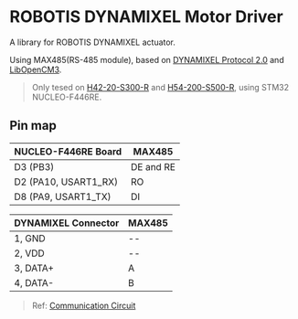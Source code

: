 # ROBOTIS DYNAMIXEL Motor Driver
A library for ROBOTIS DYNAMIXEL actuator.

Using MAX485(RS-485 module), based on [DYNAMIXEL Protocol 2.0](https://emanual.robotis.com/docs/en/dxl/protocol2/) and [LibOpenCM3](https://libopencm3.org/).

> Only tesed on [H42-20-S300-R](https://emanual.robotis.com/docs/en/dxl/pro/h42-20-s300-r/) and [H54-200-S500-R](https://emanual.robotis.com/docs/en/dxl/pro/h54-200-s500-r/), using STM32 NUCLEO-F446RE.

## Pin map
| NUCLEO-F446RE Board  | MAX485    |
| -------------------- | --------- |
| D3 (PB3)             | DE and RE |
| D2 (PA10, USART1_RX) | RO        |
| D8 (PA9, USART1_TX)  | DI        |

| DYNAMIXEL Connector | MAX485 |
| ------------------- | ------ |
| 1, GND              | --     |
| 2, VDD              | --     |
| 3, DATA+            | A      |
| 4, DATA-            | B      |

> Ref: [Communication Circuit](https://emanual.robotis.com/docs/en/dxl/pro/h42-20-s300-r/#communication-circuit)
